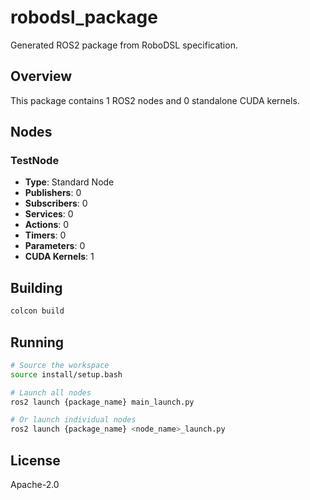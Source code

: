 # robodsl_package

Generated ROS2 package from RoboDSL specification.

## Overview

This package contains 1 ROS2 nodes and 0 standalone CUDA kernels.

## Nodes

### TestNode

- **Type**: Standard Node
- **Publishers**: 0
- **Subscribers**: 0
- **Services**: 0
- **Actions**: 0
- **Timers**: 0
- **Parameters**: 0
- **CUDA Kernels**: 1

## Building

```bash
colcon build
```

## Running

```bash
# Source the workspace
source install/setup.bash

# Launch all nodes
ros2 launch {package_name} main_launch.py

# Or launch individual nodes
ros2 launch {package_name} <node_name>_launch.py
```

## License

Apache-2.0
